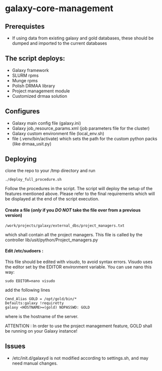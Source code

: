 # galaxy-core-management   

## Prerequistes

* If using data from existing galaxy and gold databases, these should be dumped
  and imported to the current databases

## The script deploys:

* Galaxy framework 
* SLURM rpms
* Munge rpms
* Polish DRMAA library
* Project management module
* Customized drmaa solution

## Configures 

* Galaxy main config file (galaxy.ini)
* Galaxy job_resource_params.xml (job parameters file for the cluster)
* Galaxy custom environment file (local_env.sh)
* file (.venv/bin/activate) which sets the path for the custom python packs
  (like drmaa_usit.py)


## Deploying

clone the repo to your /tmp directory and run

    ./deploy_full_procedure.sh

Follow the procedures in the script. The script will deploy the setup of the
features mentioned above. Please refer to the final requirements which will be
displayed at the end of the script execution.


#### Create a file (*only* if you *DO NOT* take the file over from a previous version)
    
    
    /work/projects/galaxy/external_dbs/project_managers.txt
	
which shall contain all the project managers. This file is called by the
controller lib/usit/python/Project_managers.py  
	
#### Edit /etc/sudoers : 

This file should be edited with *visudo*, to avoid syntax errors. Visudo uses
the editor set by the EDITOR environment variable. You can use nano this way:

    sudo EDITOR=nano visudo

add the following lines  

    Cmnd_Alias GOLD = /opt/gold/bin/*
    Defaults:galaxy !requiretty
    galaxy <HOSTNAME>=(gold) NOPASSWD: GOLD  

where <HOSTNAME> is the hostname of the server.

ATTENTION : In order to use the project management feature, GOLD shall be
running on your Galaxy instance!

## Issues

- /etc/init.d/galaxyd is not modified according to settings.sh, and may need 
  manual changes.

